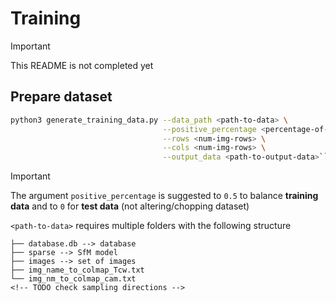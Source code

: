 # Training

>[!IMPORTANT]
This README is not completed yet

## Prepare dataset

```bash
python3 generate_training_data.py --data_path <path-to-data> \
                                  --positive_percentage <percentage-of-positive-labels> \
                                  --rows <num-img-rows> \
                                  --cols <num-img-rows> \
                                  --output_data <path-to-output-data>```
```
>[!IMPORTANT]
The argument `positive_percentage` is suggested to `0.5` to balance **training data** and to `0` for **test data** (not altering/chopping dataset)

`<path-to-data>` requires multiple folders with the following structure

```
├── database.db --> database
├── sparse --> SfM model
├── images --> set of images
├── img_name_to_colmap_Tcw.txt
└── img_nm_to_colmap_cam.txt
<!-- TODO check sampling directions -->
```